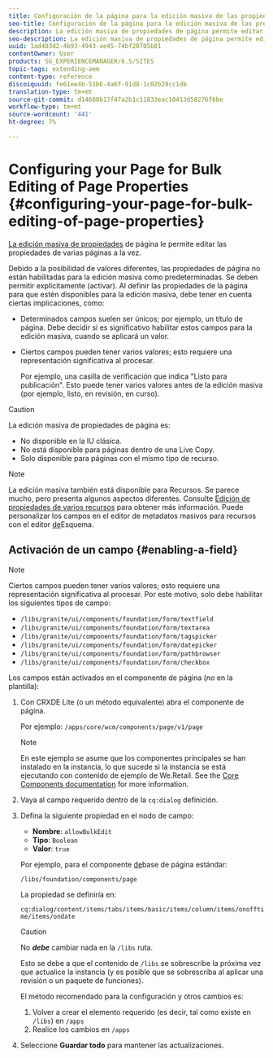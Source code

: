 ```yaml
---
title: Configuración de la página para la edición masiva de las propiedades de la página
seo-title: Configuración de la página para la edición masiva de las propiedades de la página
description: La edición masiva de propiedades de página permite editar las propiedades de varias páginas a la vez
seo-description: La edición masiva de propiedades de página permite editar las propiedades de varias páginas a la vez
uuid: 1ad403d2-4b93-4943-ae45-74bf20705b81
contentOwner: User
products: SG_EXPERIENCEMANAGER/6.5/SITES
topic-tags: extending-aem
content-type: reference
discoiquuid: fe61ee4b-51b6-4a6f-91d8-1c02b29cc1db
translation-type: tm+mt
source-git-commit: d14688b17f47a2b1c11833eac10413d58276f6be
workflow-type: tm+mt
source-wordcount: '441'
ht-degree: 7%

---
```



# Configuring your Page for Bulk Editing of Page Properties {#configuring-your-page-for-bulk-editing-of-page-properties}

[La edición masiva de propiedades](/help/sites-authoring/editing-page-properties.md#from-the-sites-console-multiple-pages) de página le permite editar las propiedades de varias páginas a la vez.

Debido a la posibilidad de valores diferentes, las propiedades de página no están habilitadas para la edición masiva como predeterminadas. Se deben permitir explícitamente (activar). Al definir las propiedades de la página para que estén disponibles para la edición masiva, debe tener en cuenta ciertas implicaciones, como:

* Determinados campos suelen ser únicos; por ejemplo, un título de página. Debe decidir si es significativo habilitar estos campos para la edición masiva, cuando se aplicará un valor.
* Ciertos campos pueden tener varios valores; esto requiere una representación significativa al procesar.

   Por ejemplo, una casilla de verificación que indica &quot;Listo para publicación&quot;. Esto puede tener varios valores antes de la edición masiva (por ejemplo, listo, en revisión, en curso).

>[!CAUTION]
>
>La edición masiva de propiedades de página es:
>
>* No disponible en la IU clásica.
>* No está disponible para páginas dentro de una Live Copy.
>* Solo disponible para páginas con el mismo tipo de recurso.

>



>[!NOTE]
>
>La edición masiva también está disponible para Recursos. Se parece mucho, pero presenta algunos aspectos diferentes. Consulte [Edición de propiedades de varios recursos](/help/assets/managing-multiple-assets.md) para obtener más información. Puede personalizar los campos en el editor de metadatos masivos para recursos con el editor [de](/help/assets/metadata-schemas.md)Esquema.

## Activación de un campo {#enabling-a-field}

>[!NOTE]
>
>Ciertos campos pueden tener varios valores; esto requiere una representación significativa al procesar. Por este motivo, solo debe habilitar los siguientes tipos de campo:
>
>* `/libs/granite/ui/components/foundation/form/textfield`
>* `/libs/granite/ui/components/foundation/form/textarea`
>* `/libs/granite/ui/components/foundation/form/tagspicker`
>* `/libs/granite/ui/components/foundation/form/datepicker`
>* `/libs/granite/ui/components/foundation/form/pathbrowser`
>* `/libs/granite/ui/components/foundation/form/checkbox`

>



Los campos están activados en el componente de página (*no* en la plantilla):

1. Con CRXDE Lite (o un método equivalente) abra el componente de página.

   Por ejemplo: `/apps/core/wcm/components/page/v1/page`

   >[!NOTE]
   >
   >En este ejemplo se asume que los componentes principales se han instalado en la instancia, lo que sucede si la instancia se está ejecutando con contenido de ejemplo de We.Retail. See the [Core Components documentation](https://docs.adobe.com/content/help/es-ES/experience-manager-core-components/using/introduction.html) for more information.

1. Vaya al campo requerido dentro de la `cq:dialog` definición.
1. Defina la siguiente propiedad en el nodo de campo:

   * **Nombre**: `allowBulkEdit`
   * **Tipo**: `Boolean`
   * **Valor**: `true`

   Por ejemplo, para el componente [de](/help/sites-authoring/default-components-foundation.md)base de página estándar:

   `/libs/foundation/components/page`

   La propiedad se definiría en:

   `cq:dialog/content/items/tabs/items/basic/items/column/items/onofftime/items/ondate`

   >[!CAUTION]
   >
   >No ***debe*** cambiar nada en la `/libs` ruta.
   >
   >Esto se debe a que el contenido de `/libs` se sobrescribe la próxima vez que actualice la instancia (y es posible que se sobrescriba al aplicar una revisión o un paquete de funciones).
   >
   >El método recomendado para la configuración y otros cambios es:
   >
   >    1. Volver a crear el elemento requerido (es decir, tal como existe en `/libs`) en `/apps`
   >    1. Realice los cambios en `/apps`


1. Seleccione **Guardar todo** para mantener las actualizaciones.

